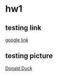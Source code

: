 # hw1
## testing link
[google link](https://www.google.com/)
## testing picture
[Donald Duck](http://www.bestfunnyjokes4u.com/wp-content/uploads/2016/08/donaldtrumpwithoutwig-296x300.png)

